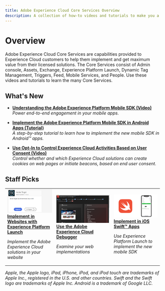 ```yaml
---
title: Adobe Experience Cloud Core Services Overview
description: A collection of how-to videos and tutorials to make you a power-user of Adobe Experience Cloud Core Services
---
```


# Overview

Adobe Experience Cloud Core Services are capabilities provided to Experience Cloud customers to help them implement and get maximum value from their licensed solutions.
The Core Services consist of Admin console, Assets, Exchange, Experience Platform Launch, Dynamic Tag Management, Triggers, Feed, Mobile Services, and People.
Use these videos and tutorials to learn the many Core Services.

## What's New

* **[Understanding the Adobe Experience Platform Mobile SDK (Video)](launch-mobile/understanding-the-mobile-sdks.md)**
    <br>
    *Power end-to-end engagement in your mobile apps.*

* **[Implement the Adobe Experience Platform Mobile SDK in Android Apps (Tutorial)](https://docs.adobe.com/content/help/en/core-services-learn/implementing-in-mobile-android-apps-with-launch/index.html)**
    <br>
    *A step-by-step tutorial to learn how to implement the new mobile SDK in Android&trade; apps.*

* **[Use Opt-In to Control Experience Cloud Activities Based on User Consent (Video)](id-service/use-opt-in-to-control-experience-cloud-activities-based-on-user-consent.md)**
    <br>
    *Control whether and which Experience Cloud solutions can create cookies on web pages or initiate beacons, based on end user consent.*

## Staff Picks

<table>
<tr>
  <td>
    <a href="https://docs.adobe.com/content/help/en/core-services-learn/implementing-in-websites-with-launch/implement-solutions/target.html">
      <img alt="Implement in Websites with Experience Platform Launch tutorial" src="assets/launch_referencearchitectureguides.png" />
    </a>
    <div>
      <a href="https://docs.adobe.com/content/help/en/core-services-learn/implementing-in-websites-with-launch/implement-solutions/target.html">
    <strong>Implement in Websites with Experience Platform Launch</strong>
    </a>
    </div>
    <p>
    <em>Implement the Adobe Experience Cloud solutions in your website</em>
    <p>
  </td>
  <td>
    <a href="debugger/use-the-experience-cloud-debugger.md">
      <img alt="thumbnail image for the 'Use the Adobe Experience Cloud Debugger' video" src="assets/thumb_debugger.png" />
    </a>
    <div>
      <a href="debugger/use-the-experience-cloud-debugger.md">
    <strong>Use the Adobe Experience Cloud Debugger</strong>
    </a>
    </div>
    <p>
    <em>Examine your web implementations</em>
    <p>
  </td>
  <td>
    <a href="https://docs.adobe.com/content/help/en/core-services-learn/implementing-in-mobile-ios-swift-apps-with-launch/index.html">
      <img alt="Behind the Scenes: A Customer Experience Powered by Experience Platform video" src="assets/thumb_swift.png" />
    </a>
    <div>
      <a href="https://docs.adobe.com/content/help/en/core-services-learn/implementing-in-mobile-ios-swift-apps-with-launch/index.html">
    <strong>Implement in iOS Swift&trade; Apps</strong>
    </a>
    </div>
    <p>
    <em>Use Experience Platform Launch to implement the new mobile SDK</em>
    <p>
  </td>
</tr>
</table>

_Apple, the Apple logo, iPad, iPhone, iPod, and iPod touch are trademarks of Apple Inc., registered in the U.S. and other countries. Swift and the Swift logo are trademarks of Apple Inc.
Android is a trademark of Google LLC._
